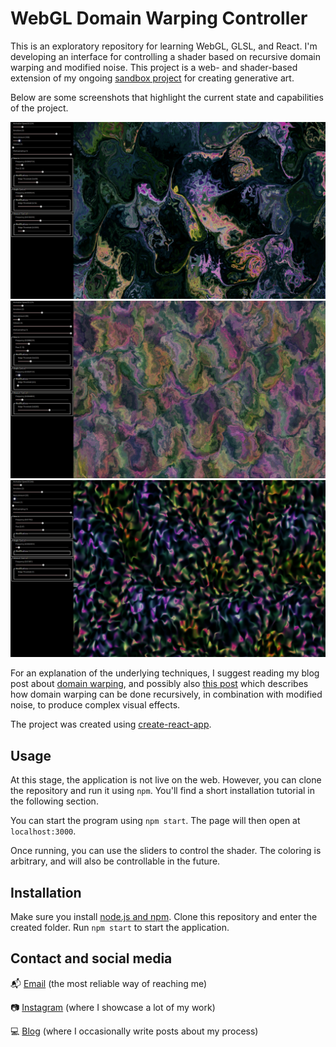 # WebGL Domain Warping Controller
This is an exploratory repository for learning WebGL, GLSL, and React. I'm developing an interface for controlling a shader based on recursive domain warping and modified noise. This project is a web- and shader-based extension of my ongoing [sandbox project](https://github.com/palmdrop/sandbox) for creating generative art. 

Below are some screenshots that highlight the current state and capabilities of the project. 

![Example 1](/img/screenshot1.png)
![Example 2](/img/screenshot2.png)
![Example 3](/img/screenshot3.png)

For an explanation of the underlying techniques, I suggest reading my blog post about [domain warping](https://palmdrop.github.io/post/domain-warping/), and possibly also [this post](https://palmdrop.github.io/post/alien-patterns/) which describes how domain warping can be done recursively, in combination with modified noise, to produce complex visual effects.

The project was created using [create-react-app](https://github.com/facebook/create-react-app). 

## Usage
At this stage, the application is not live on the web. However, you can clone the repository and run it using `npm`. You'll find a short installation tutorial in the following section.

You can start the program using `npm start`. The page will then open at `localhost:3000`. 

Once running, you can use the sliders to control the shader. The coloring is arbitrary, and will also be controllable in the future.

## Installation
Make sure you install [node.js and npm](https://docs.npmjs.com/downloading-and-installing-node-js-and-npm). Clone this repository and enter the created folder. Run `npm start` to start the application. 

## Contact and social media
:mailbox_with_mail: [Email](mailto:anton@exlex.se) (the most reliable way of reaching me)

:camera: [Instagram](https://www.instagram.com/palmdrop/) (where I showcase a lot of my work)

:computer: [Blog](https://palmdrop.github.io/) (where I occasionally write posts about my process)
